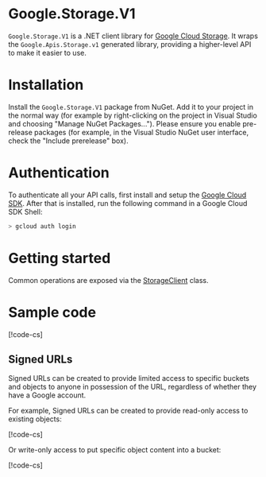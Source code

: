 # Google.Storage.V1

`Google.Storage.V1` is a .NET client library for [Google
Cloud Storage](https://cloud.google.com/storage/). It wraps the
`Google.Apis.Storage.v1` generated library, providing a
higher-level API to make it easier to use.

# Installation

Install the `Google.Storage.V1` package from NuGet. Add it to
your project in the normal way (for example by right-clicking on the
project in Visual Studio and choosing "Manage NuGet Packages...").
Please ensure you enable pre-release packages (for example, in the
Visual Studio NuGet user interface, check the "Include prerelease"
box).

# Authentication

To authenticate all your API calls, first install and setup the
[Google Cloud SDK](https://cloud.google.com/sdk/). After that is
installed, run the following command in a Google Cloud SDK Shell:

```sh
> gcloud auth login
```

# Getting started

Common operations are exposed via the
[StorageClient](obj/api/Google.Storage.V1.StorageClient.yml) class.

# Sample code

[!code-cs[](obj/snippets/Google.Storage.V1.StorageClient.txt#Overview)]

## Signed URLs

Signed URLs can be created to provide limited access to specific buckets and
objects to anyone in possession of the URL, regardless of whether they have
a Google account.

For example, Signed URLs can be created to provide read-only access to
existing objects:

[!code-cs[](obj/snippets/Google.Storage.V1.SignedUrlUtils.txt#SignedURLGet)]

Or write-only access to put specific object content into a bucket:

[!code-cs[](obj/snippets/Google.Storage.V1.SignedUrlUtils.txt#SignedURLPut)]